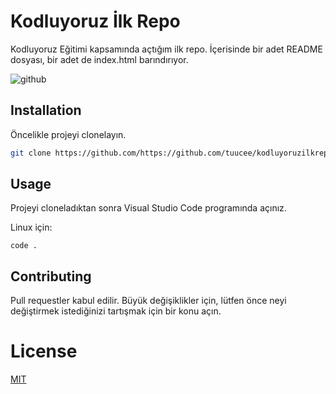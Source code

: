 # Kodluyoruz İlk Repo

Kodluyoruz Eğitimi kapsamında açtığım ilk repo. İçerisinde bir adet README dosyası, bir adet de index.html barındırıyor. 

![github](figures/github.png)

## Installation

Öncelikle projeyi clonelayın.

```bash
git clone https://github.com/https://github.com/tuucee/kodluyoruzilkrepo.git
```

## Usage

Projeyi cloneladıktan sonra Visual Studio Code programında açınız.

Linux için:
```cd kodluyoruzilkrepo
code .
```


## Contributing
Pull requestler kabul edilir. Büyük değişiklikler için, lütfen önce neyi değiştirmek istediğinizi tartışmak için bir konu açın.

# License
[MIT](https://choosealicense.com/licenses/mit/)
